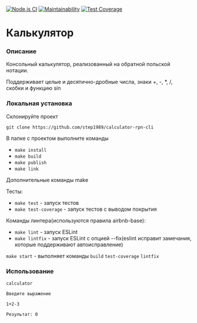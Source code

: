 [![Node.js CI](https://github.com/step1989/calculator-rpn-cli/workflows/Node.js%20CI/badge.svg)](https://github.com/step1989/calculator-rpn-cli/actions)
[![Maintainability](https://api.codeclimate.com/v1/badges/ff248ccc7148796becf8/maintainability)](https://codeclimate.com/github/step1989/calculator-rpn-cli/maintainability)
[![Test Coverage](https://api.codeclimate.com/v1/badges/ff248ccc7148796becf8/test_coverage)](https://codeclimate.com/github/step1989/calculator-rpn-cli/test_coverage)

# Калькулятор

### Описание
Консольный калькулятор, реализованный на обратной польской нотации.

Поддерживает целые и десятично-дробные числа, знаки +, -, *, /, скобки и функцию sin


  ### Локальная установка
  Cклонируйте проект

  `git clone https://github.com/step1989/calculator-rpn-cli`

  В папке с проектом выполните команды

  * `make install`
  * `make build`
  * `make publish`
  * `make link`

  Дополнительные команды make

  Тесты:
   * `make test` - запуск тестов
   * `make test-coverage` - запуск тестов с выводом покрытия

  Команды линтера(используются правила airbnb-base):
   * `make lint` - запуск ESLint
   * `make lintfix` - запуск ESLint с опцией --fix(eslint исправит замечания, которые поддерживают автоисправление)

   `make start` - выполняет команды `build` `test-coverage` `lintfix`

  ### Использование
  `calculator`

  `Введите выражение`

  `1+2-3`

  `Результат: 0`
